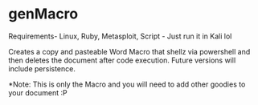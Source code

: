 # genMacro

Requirements-
Linux,
Ruby,
Metasploit,
Script - Just run it in Kali lol

Creates a copy and pasteable Word Macro that shellz via powershell and then deletes the document after code execution. Future versions will include persistence.

*Note: This is only the Macro and you will need to add other goodies to your document :P

